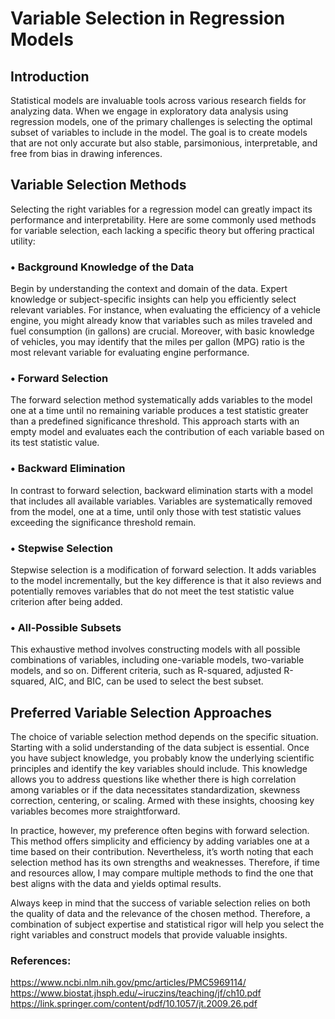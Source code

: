 # Variable Selection in Regression Models
## Introduction
Statistical models are invaluable tools across various research fields for analyzing data. When we engage in exploratory data analysis using regression models, one of the primary challenges is selecting the optimal subset of variables to include in the model. The goal is to create models that are not only accurate but also stable, parsimonious, interpretable, and free from bias in drawing inferences.
## Variable Selection Methods
Selecting the right variables for a regression model can greatly impact its performance and interpretability. Here are some commonly used methods for variable selection, each lacking a specific theory but offering practical utility:
### • Background Knowledge of the Data
Begin by understanding the context and domain of the data. Expert knowledge or subject-specific insights can help you efficiently select relevant variables. For instance, when evaluating the efficiency of a vehicle engine, you might already know that variables such as miles traveled and fuel consumption (in gallons) are crucial. Moreover, with basic knowledge of vehicles, you may identify that the miles per gallon (MPG) ratio is the most relevant variable for evaluating engine performance.
### • Forward Selection  
The forward selection method systematically adds variables to the model one at a time until no remaining variable produces a test statistic greater than a predefined significance threshold. This approach starts with an empty model and evaluates each the contribution of each variable based on its test statistic value.
### • Backward Elimination  
In contrast to forward selection, backward elimination starts with a model that includes all available variables. Variables are systematically removed from the model, one at a time, until only those with test statistic values exceeding the significance threshold remain.
### • Stepwise Selection  
Stepwise selection is a modification of forward selection. It adds variables to the model incrementally, but the key difference is that it also reviews and potentially removes variables that do not meet the test statistic value criterion after being added.
### • All-Possible Subsets  
This exhaustive method involves constructing models with all possible combinations of variables, including one-variable models, two-variable models, and so on. Different criteria, such as R-squared, adjusted R-squared, AIC, and BIC, can be used to select the best subset.
## Preferred Variable Selection Approaches
The choice of variable selection method depends on the specific situation. Starting with a solid understanding of the data subject is essential. Once you have subject knowledge, you probably know the underlying scientific principles and identify the key variables should include. This knowledge allows you to address questions like whether there is high correlation among variables or if the data necessitates standardization, skewness correction, centering, or scaling. Armed with these insights, choosing key variables becomes more straightforward.

In practice, however, my preference often begins with forward selection. This method offers simplicity and efficiency by adding variables one at a time based on their contribution. Nevertheless, it’s worth noting that each selection method has its own strengths and weaknesses. Therefore, if time and resources allow, I may compare multiple methods to find the one that best aligns with the data and yields optimal results.

Always keep in mind that the success of variable selection relies on both the quality of data and the relevance of the chosen method. Therefore, a combination of subject expertise and statistical rigor will help you select the right variables and construct models that provide valuable insights.

### References:
https://www.ncbi.nlm.nih.gov/pmc/articles/PMC5969114/  
https://www.biostat.jhsph.edu/~iruczins/teaching/jf/ch10.pdf   
https://link.springer.com/content/pdf/10.1057/jt.2009.26.pdf

